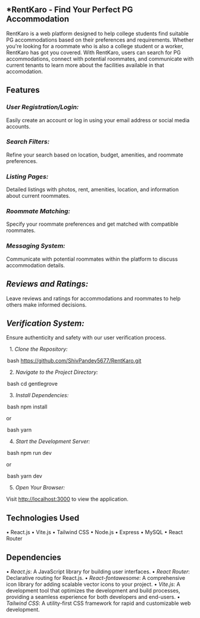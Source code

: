 ## *RentKaro - Find Your Perfect PG Accommodation

RentKaro is a web platform designed to help college students find suitable PG accommodations based on their preferences and requirements. 
Whether you're looking for a roommate who is also a college student or a worker, RentKaro has got you covered. 
With RentKaro, users can search for PG accommodations, connect with potential roommates, and communicate with current tenants to learn more about the facilities available in that accomodation.



## Features

### *User Registration/Login:*

Easily create an account or log in using your email address or social media accounts.

### *Search Filters:*

Refine your search based on location, budget, amenities, and roommate preferences.

### *Listing Pages:*
Detailed listings with photos, rent, amenities, location, and information about current roommates.

### *Roommate Matching:*
Specify your roommate preferences and get matched with compatible roommates.

### *Messaging System:*

Communicate with potential roommates within the platform to discuss accommodation details.

## *Reviews and Ratings:*
Leave reviews and ratings for accommodations and roommates to help others make informed decisions.

## *Verification System:*

Ensure authenticity and safety with our user verification process.


 1.⁠ ⁠*Clone the Repository:*

   ⁠ bash
 https://github.com/ShivPandey5677/RentKaro.git
    ⁠

 2.⁠ ⁠*Navigate to the Project Directory:*

   ⁠ bash
   cd gentlegrove
    ⁠

 3.⁠ ⁠*Install Dependencies:*

   ⁠ bash
   npm install
    ⁠

   or

   ⁠ bash
   yarn
    ⁠

 4.⁠ ⁠*Start the Development Server:*

   ⁠ bash
   npm run dev
    ⁠

   or

   ⁠ bash
   yarn dev
    ⁠
   
 5.⁠ ⁠*Open Your Browser:*

   Visit [http://localhost:3000](http://localhost:3000) to view the application.


## Technologies Used

•⁠  ⁠React.js
•⁠  ⁠Vite.js
•⁠  ⁠Tailwind CSS
•⁠  ⁠Node.js
•⁠  ⁠Express
•⁠  ⁠MySQL
•⁠  ⁠React Router
  
## Dependencies

•⁠  ⁠*React.js*: A JavaScript library for building user interfaces.
•⁠  ⁠*React Router*: Declarative routing for React.js.
•⁠  ⁠*React-fontawesome*: A comprehensive icon library for adding scalable vector icons to your project.
•⁠  ⁠*Vite.js*: A development tool that optimizes the development and build processes, providing a seamless experience for both developers and end-users.
•⁠  ⁠*Tailwind CSS*: A utility-first CSS framework for rapid and customizable web development.
